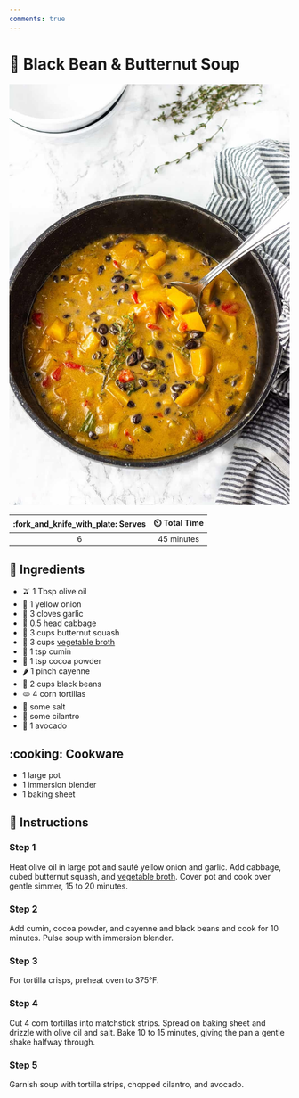 ```yaml
---
comments: true
---
```

# :stew: Black Bean & Butternut Soup

![Black Bean and Butternut Soup](../assets/images/black-bean-and-butternut-soup.jpg)

| :fork_and_knife_with_plate: Serves | :timer_clock: Total Time |
|:----------------------------------:|:-----------------------: |
| 6 | 45 minutes |

## :salt: Ingredients

- :olive: 1 Tbsp olive oil
- :onion: 1 yellow onion
- :garlic: 3 cloves garlic
- :leafy_green: 0.5 head cabbage
- :sweet_potato: 3 cups butternut squash
- :stew: 3 cups [vegetable broth][1]
- :herb: 1 tsp cumin
- :chocolate_bar: 1 tsp cocoa powder
- :hot_pepper: 1 pinch cayenne
- :potato: 2 cups black beans
- :flatbread: 4 corn tortillas
- :salt: some salt
- :herb: some cilantro
- :avocado: 1 avocado

## :cooking: Cookware

- 1 large pot
- 1 immersion blender
- 1 baking sheet

## :pencil: Instructions

### Step 1

Heat olive oil in large pot and sauté yellow onion and garlic. Add cabbage, cubed butternut squash, and
[vegetable broth][1]. Cover pot and cook over gentle simmer, 15 to 20 minutes.

### Step 2

Add cumin, cocoa powder, and cayenne and black beans and cook for 10 minutes. Pulse soup with immersion blender.

### Step 3

For tortilla crisps, preheat oven to 375°F.

### Step 4

Cut 4 corn tortillas into matchstick strips. Spread on baking sheet and drizzle with olive oil and salt. Bake 10 to 15
minutes, giving the pan a gentle shake halfway through.

### Step 5

Garnish soup with tortilla strips, chopped cilantro, and avocado.

[1]: <../ingredients/vegetable-broth.md>
